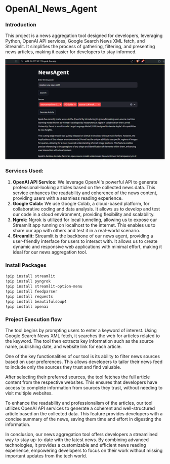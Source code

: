 # OpenAI_News_Agent

### Introduction
This project is a news aggregation tool designed for developers, leveraging Python, OpenAI API services, Google Search News XML fetch, and Streamlit. It simplifies the process of gathering, filtering, and presenting news articles, making it easier for developers to stay informed.

![NewAgent.](https://github.com/shubham031194/OpenAI_News_Agent/blob/main/resources/newsagent.png)

### Services Used:
1. **OpenAI API Service:** We leverage OpenAI's powerful API to generate professional-looking articles based on the collected news data. This service enhances the readability and coherence of the news content, providing users with a seamless reading experience.
2. **Google Colab:** We use Google Colab, a cloud-based platform, for collaborative coding and data analysis. It allows us to develop and test our code in a cloud environment, providing flexibility and scalability.
3. **Ngrok:** Ngrok is utilized for local tunneling, allowing us to expose our Streamlit app running on localhost to the internet. This enables us to share our app with others and test it in a real-world scenario.
4. **Streamlit:** Streamlit is the backbone of our news agent, providing a user-friendly interface for users to interact with. It allows us to create dynamic and responsive web applications with minimal effort, making it ideal for our news aggregation tool.

### Install Packages
```
!pip install streamlit
!pip install pyngrok
!pip install streamlit-option-menu
!pip install feedparser
!pip install requests
!pip install beautifulsoup4
!pip install openai
```

### Project Execution flow
The tool begins by prompting users to enter a keyword of interest. Using Google Search News XML fetch, it searches the web for articles related to the keyword. The tool then extracts key information such as the source name, publishing date, and website link for each article.

One of the key functionalities of our tool is its ability to filter news sources based on user preferences. This allows developers to tailor their news feed to include only the sources they trust and find valuable.

After selecting their preferred sources, the tool fetches the full article content from the respective websites. This ensures that developers have access to complete information from sources they trust, without needing to visit multiple websites.

To enhance the readability and professionalism of the articles, our tool utilizes OpenAI API services to generate a coherent and well-structured article based on the collected data. This feature provides developers with a concise summary of the news, saving them time and effort in digesting the information.

In conclusion, our news aggregation tool offers developers a streamlined way to stay up-to-date with the latest news. By combining advanced technologies, it provides a customizable and efficient news reading experience, empowering developers to focus on their work without missing important updates from the tech world.

